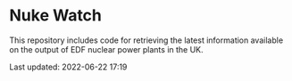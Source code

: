 # Nuke Watch

This repository includes code for retrieving the latest information available on the output of EDF nuclear power plants in the UK.

Last updated: 2022-06-22 17:19